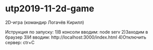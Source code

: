 # utp2019-11-2d-game
2D-игра (командир Логачёв Кирилл)

Иструкция по запуску:
1)В консоли вводим: node serv
2)Заходим в браузер
3)И вводим: http://localhost:3000/index.html
4)Отключить сервер: ctr+C
